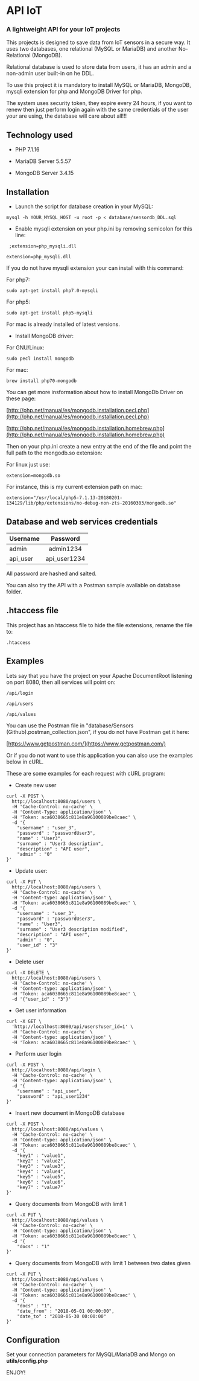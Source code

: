 # API IoT
### A lightweight API for your IoT projects

This projects is designed to save data from IoT sensors in a secure way. It uses two databases, one relational (MySQL or MariaDB) and another
No-Relational (MongoDB).

Relational database is used to store data from users, it has an admin and a non-admin user built-in on he DDL.

To use this project it is mandatory to install MySQL or MariaDB, MongoDB, mysqli extension for php and MongoDB Driver for php.

The system uses security token, they expire every 24 hours, if you want to renew then just perform login again with the same credentials of the user
your are using, the database will care about all!!!

## Technology used

- PHP 7.1.16

- MariaDB Server 5.5.57

- MongoDB Server 3.4.15

## Installation

- Launch the script for database creation in your MySQL:

``` mysql -h YOUR_MYSQL_HOST -u root -p < database/sensordb_DDL.sql ```

- Enable mysqli extension on your php.ini by removing semicolon for this line:

```  ;extension=php_mysqli.dll  ```

``` extension=php_mysqli.dll ```

If you do not have mysqli extension your can install with this command:

For php7:

``` sudo apt-get install php7.0-mysqli ```

For php5:

``` sudo apt-get install php5-mysqli ```

For mac is already installed of latest versions.

- Install MongoDB driver:

For GNU/Linux:

``` sudo pecl install mongodb ```

For mac:

``` brew install php70-mongodb ```

You can get more insformation about how to install MongoDb Driver on these page:

[http://php.net/manual/es/mongodb.installation.pecl.php](http://php.net/manual/es/mongodb.installation.pecl.php)

[http://php.net/manual/es/mongodb.installation.homebrew.php](http://php.net/manual/es/mongodb.installation.homebrew.php)

Then on your php.ini create a new entry at the end of the file and point the full path to the mongodb.so extension:

For linux just use:

``` extension=mongodb.so ```

For instance, this is my current extension path on mac:

``` extension="/usr/local/php5-7.1.13-20180201-134129/lib/php/extensions/no-debug-non-zts-20160303/mongodb.so" ```

## Database and web services credentials

| Username      | Password      |
| ------------- |:-------------:|
| admin         | admin1234     |
| api_user      | api_user1234  |


All password are hashed and salted.

You can also try the API with a Postman sample available on database folder.

## .htaccess file

This project has an htaccess file to hide the file extensions, rename the file to:

``` .htaccess ```

## Examples

Lets say that you have the project on your Apache DocumentRoot listening on port 8080, then all services will point on:

``` /api/login ```

``` /api/users ```

``` /api/values ```

You can use the Postman file in "database/Sensors (Github).postman_collection.json", if you do not have Postman get it here:

[https://www.getpostman.com/](https://www.getpostman.com/)

Or if you do not want to use this application you can also use the examples below in cURL.

These are some examples for each request with cURL program:

- Create new user

```
curl -X POST \
  http://localhost:8080/api/users \
  -H 'Cache-Control: no-cache' \
  -H 'Content-Type: application/json' \
  -H 'Token: aca6038665c811e8a96100089be8caec' \
  -d '{
	"username" : "user_3",
	"password" : "passwordUser3",
	"name" : "User3",
	"surname" : "User3 description",
	"description" : "API user",
	"admin" : "0"
}'
```

- Update user:

```
curl -X PUT \
  http://localhost:8080/api/users \
  -H 'Cache-Control: no-cache' \
  -H 'Content-type: application/json' \
  -H 'Token: aca6038665c811e8a96100089be8caec' \
  -d '{
	"username" : "user_3",
	"password" : "passwordUser3",
	"name" : "User3",
	"surname" : "User3 description modified",
	"description" : "API user",
	"admin" : "0",
	"user_id" : "3"
}'
```

- Delete user

```
curl -X DELETE \
  http://localhost:8080/api/users \
  -H 'Cache-Control: no-cache' \
  -H 'Content-type: application/json' \
  -H 'Token: aca6038665c811e8a96100089be8caec' \
  -d '{"user_id" : "3"}'
```

- Get user information

```
curl -X GET \
  'http://localhost:8080/api/users?user_id=1' \
  -H 'Cache-Control: no-cache' \
  -H 'Content-type: application/json' \
  -H 'Token: aca6038665c811e8a96100089be8caec' \
```

- Perform user login

```
curl -X POST \
  http://localhost:8080/api/login \
  -H 'Cache-Control: no-cache' \
  -H 'Content-type: application/json' \
  -d '{
	"username" : "api_user",
	"password" : "api_user1234"
}'
```

- Insert new document in MongoDB database

```
curl -X POST \
  http://localhost:8080/api/values \
  -H 'Cache-Control: no-cache' \
  -H 'Content-type: application/json' \
  -H 'Token: aca6038665c811e8a96100089be8caec' \
  -d '{
	"key1" : "value1",
	"key2" : "value2",
	"key3" : "value3",
	"key4" : "value4",
	"key5" : "value5",
	"key6" : "value6",
	"key7" : "value7"
}'
```

- Query documents from MongoDB with limit 1

```
curl -X PUT \
  http://localhost:8080/api/values \
  -H 'Cache-Control: no-cache' \
  -H 'Content-type: application/json' \
  -H 'Token: aca6038665c811e8a96100089be8caec' \
  -d '{
	"docs" : "1"
}'
```

- Query documents from MongoDB with limit 1 between two dates given

```
curl -X PUT \
  http://localhost:8080/api/values \
  -H 'Cache-Control: no-cache' \
  -H 'Content-type: application/json' \
  -H 'Token: aca6038665c811e8a96100089be8caec' \
  -d '{
	"docs" : "1",
	"date_from" : "2018-05-01 00:00:00",
	"date_to" : "2018-05-30 00:00:00"
}'
```

## Configuration

Set your connection parameters for MySQL/MariaDB and Mongo on **utils/config.php**

ENJOY!
